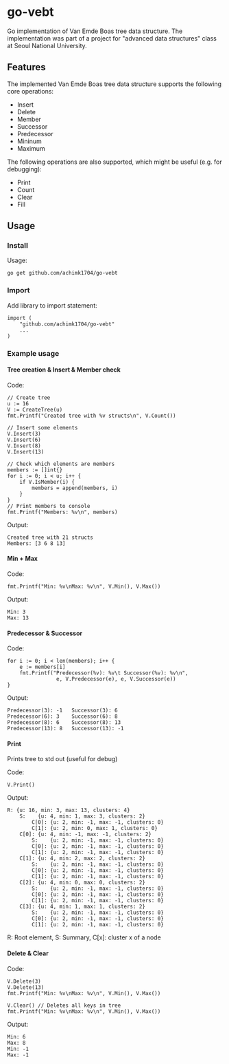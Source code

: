 go-vebt
=======

Go implementation of Van Emde Boas tree data structure. The implementation was part of a project for "advanced data structures" class at Seoul National University.

## Features
The implemented Van Emde Boas tree data structure supports the following core operations:

* Insert
* Delete
* Member
* Successor
* Predecessor
* Mininum
* Maximum

The following operations are also supported, which might be useful (e.g. for debugging):
* Print
* Count
* Clear
* Fill

## Usage

### Install
Usage:
```
go get github.com/achimk1704/go-vebt
```

### Import
Add library to import statement:
```
import (	
	"github.com/achimk1704/go-vebt"
	...
)
```

### Example usage

#### Tree creation & Insert & Member check
Code:
```
// Create tree
u := 16
V := CreateTree(u)
fmt.Printf("Created tree with %v structs\n", V.Count())

// Insert some elements
V.Insert(3)
V.Insert(6)
V.Insert(8)
V.Insert(13)

// Check which elements are members
members := []int{}
for i := 0; i < u; i++ {
	if V.IsMember(i) {
		members = append(members, i)
	}
}
// Print members to console
fmt.Printf("Members: %v\n", members)
```

Output:
```
Created tree with 21 structs
Members: [3 6 8 13]
```

#### Min + Max
Code:
``` 
fmt.Printf("Min: %v\nMax: %v\n", V.Min(), V.Max())
```

Output:
```
Min: 3
Max: 13
```

#### Predecessor & Successor
Code:
``` 
for i := 0; i < len(members); i++ {
	e := members[i]
	fmt.Printf("Predecessor(%v): %v\t Successor(%v): %v\n", 
				e, V.Predecessor(e), e, V.Successor(e))	
}
```

Output:
```
Predecessor(3): -1	 Successor(3): 6
Predecessor(6): 3	 Successor(6): 8
Predecessor(8): 6	 Successor(8): 13
Predecessor(13): 8	 Successor(13): -1
```

#### Print
Prints tree to std out (useful for debug)

Code:
``` 
V.Print()
```

Output:
```
R: {u: 16, min: 3, max: 13, clusters: 4}
	S:    {u: 4, min: 1, max: 3, clusters: 2}
		C[0]: {u: 2, min: -1, max: -1, clusters: 0}
		C[1]: {u: 2, min: 0, max: 1, clusters: 0}
	C[0]: {u: 4, min: -1, max: -1, clusters: 2}
		S:    {u: 2, min: -1, max: -1, clusters: 0}
		C[0]: {u: 2, min: -1, max: -1, clusters: 0}
		C[1]: {u: 2, min: -1, max: -1, clusters: 0}
	C[1]: {u: 4, min: 2, max: 2, clusters: 2}
		S:    {u: 2, min: -1, max: -1, clusters: 0}
		C[0]: {u: 2, min: -1, max: -1, clusters: 0}
		C[1]: {u: 2, min: -1, max: -1, clusters: 0}
	C[2]: {u: 4, min: 0, max: 0, clusters: 2}
		S:    {u: 2, min: -1, max: -1, clusters: 0}
		C[0]: {u: 2, min: -1, max: -1, clusters: 0}
		C[1]: {u: 2, min: -1, max: -1, clusters: 0}
	C[3]: {u: 4, min: 1, max: 1, clusters: 2}
		S:    {u: 2, min: -1, max: -1, clusters: 0}
		C[0]: {u: 2, min: -1, max: -1, clusters: 0}
		C[1]: {u: 2, min: -1, max: -1, clusters: 0}
```
R: Root element, S: Summary, C[x]: cluster x of a node

#### Delete & Clear
Code:
``` 
V.Delete(3)
V.Delete(13)
fmt.Printf("Min: %v\nMax: %v\n", V.Min(), V.Max())

V.Clear() // Deletes all keys in tree
fmt.Printf("Min: %v\nMax: %v\n", V.Min(), V.Max())
```

Output:
``` 
Min: 6
Max: 8
Min: -1
Max: -1
```




